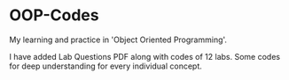 # OOP-Codes
My learning and practice in 'Object Oriented Programming'.


I have added Lab Questions PDF along with codes of 12 labs.
Some codes for deep understanding for every individual concept.
